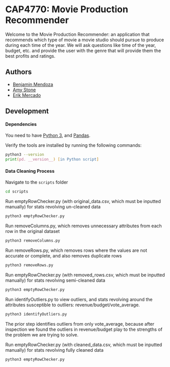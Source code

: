 # CAP4770: Movie Production Recommender

Welcome to the Movie Production Recommender: an application that recommends which type of movie a movie studio should pursue to produce during each time of the year. We will ask questions like time of the year, budget, etc. and provide the user with the genre that will provide them the best profits and ratings.

## Authors

- [Benjamin Mendoza](https://www.github.com/bendoza)
- [Amy Stone](https://github.com/astone04)
- [Erik Mercado](https://github.com/TheLittleChosenOne)

## Development

#### Dependencies

You need to have [Python 3](https://www.python.org/downloads/),
and [Pandas](https://pandas.pydata.org/).

Verify the tools are installed by running the following commands:

```zsh
python3 --version
print(pd. __version__) [in Python script]
```

#### Data Cleaning Process

Navigate to the `scripts` folder 

```zsh
cd scripts
```

Run emptyRowChecker.py (with original_data.csv, which must be inputted manually) for stats revolving un-cleaned data

```zsh
python3 emptyRowChecker.py
``` 

Run removeColumns.py, which removes unnecessary attributes from each row in the original dataset

```zsh
python3 removeColumns.py
```

Run removeRows.py, which removes rows where the values are not accurate or complete, and also removes duplicate rows

```zsh
python3 removeRows.py
```

Run emptyRowChecker.py (with removed_rows.csv, which must be inputted manually) for stats revolving semi-cleaned data

```zsh
python3 emptyRowChecker.py
```

Run identifyOutliers.py to view outliers, and stats revolving around the attributes susceptible to outliers: revenue/budget/vote_average.
```zsh
python3 identifyOutliers.py
```

The prior step identifies outliers from only vote_average, because after inspection we found the outliers in revenue/budget play to the strengths of the problem we are trying to solve.

Run emptyRowChecker.py (with cleaned_data.csv, which must be inputted manually) for stats revolving fully cleaned data

```zsh
python3 emptyRowChecker.py
```
